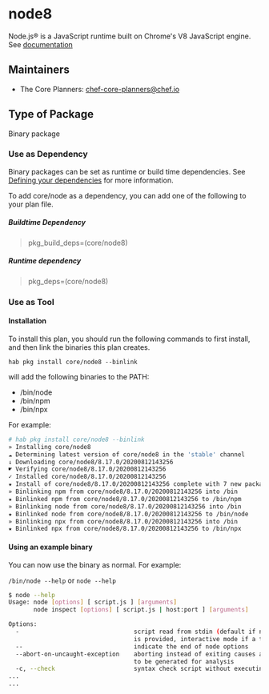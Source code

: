 
# node8

Node.js® is a JavaScript runtime built on Chrome's V8 JavaScript engine.  See [documentation](https://nodejs.org/en/)

## Maintainers

* The Core Planners: <chef-core-planners@chef.io>

## Type of Package

Binary package

### Use as Dependency

Binary packages can be set as runtime or build time dependencies. See [Defining your dependencies](https://www.habitat.sh/docs/developing-packages/developing-packages/#sts=Define%20Your%20Dependencies) for more information.

To add core/node as a dependency, you can add one of the following to your plan file.

##### Buildtime Dependency

> pkg_build_deps=(core/node8)

##### Runtime dependency

> pkg_deps=(core/node8)

### Use as Tool

#### Installation

To install this plan, you should run the following commands to first install, and then link the binaries this plan creates.

``hab pkg install core/node8 --binlink``

will add the following binaries to the PATH:

* /bin/node
* /bin/npm
* /bin/npx

For example:

```bash
# hab pkg install core/node8 --binlink
» Installing core/node8
☁ Determining latest version of core/node8 in the 'stable' channel
↓ Downloading core/node8/8.17.0/20200812143256
☛ Verifying core/node8/8.17.0/20200812143256
✓ Installed core/node8/8.17.0/20200812143256
★ Install of core/node8/8.17.0/20200812143256 complete with 7 new packages installed.
» Binlinking npm from core/node8/8.17.0/20200812143256 into /bin
★ Binlinked npm from core/node8/8.17.0/20200812143256 to /bin/npm
» Binlinking node from core/node8/8.17.0/20200812143256 into /bin
★ Binlinked node from core/node8/8.17.0/20200812143256 to /bin/node
» Binlinking npx from core/node8/8.17.0/20200812143256 into /bin
★ Binlinked npx from core/node8/8.17.0/20200812143256 to /bin/npx

```

#### Using an example binary

You can now use the binary as normal.  For example:

``/bin/node --help`` or ``node --help``

```bash
$ node --help
Usage: node [options] [ script.js ] [arguments]
       node inspect [options] [ script.js | host:port ] [arguments]

Options:
  -                                script read from stdin (default if no file name
                                   is provided, interactive mode if a tty)
  --                               indicate the end of node options
  --abort-on-uncaught-exception    aborting instead of exiting causes a core file
                                   to be generated for analysis
  -c, --check                      syntax check script without executing
...
...
```
